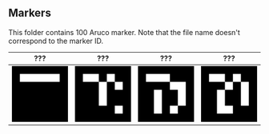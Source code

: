 ## Markers

This folder contains 100 Aruco marker. Note that the file name doesn't correspond to the marker ID.

???             |  ??? | ??? | ??? 
:-------------------------:|:-------------------------:|:-------------------------:|:-------------------------:
<img src="https://github.com/hpotechius/DCAITI-Project/blob/master/Markers/marker000.png" width="200">| <img src="https://github.com/hpotechius/DCAITI-Project/blob/master/Markers/marker050.png" width="200"> | <img src="https://github.com/hpotechius/DCAITI-Project/blob/master/Markers/marker075.png" width="200"> | <img src="https://github.com/hpotechius/DCAITI-Project/blob/master/Markers/marker099.png" width="200">



